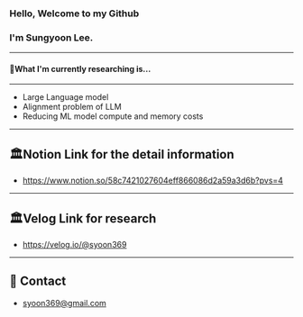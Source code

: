 ### Hello, Welcome to my Github
### I'm Sungyoon Lee.
---
#### 📖What I'm currently researching is...
---
- Large Language model
- Alignment problem of LLM
- Reducing ML model compute and memory costs
---
🏛️Notion Link for the detail information
---
- https://www.notion.so/58c7421027604eff866086d2a59a3d6b?pvs=4

---
🏛️Velog Link for research
---
- https://velog.io/@syoon369
---
📧 Contact
---
- syoon369@gmail.com

<!--
**reesony/reesony** is a ✨ _special_ ✨ repository because its `README.md` (this file) appears on your GitHub profile.

Here are some ideas to get you started:

- 🔭 I’m currently working on ...

- 🌱 I’m currently learning ...
- 👯 I’m looking to collaborate on ...
- 🤔 I’m looking for help with ...
- 💬 Ask me about ...
- 📫 How to reach me: ...
- 😄 Pronouns: ...
- ⚡ Fun fact: ...
-->

